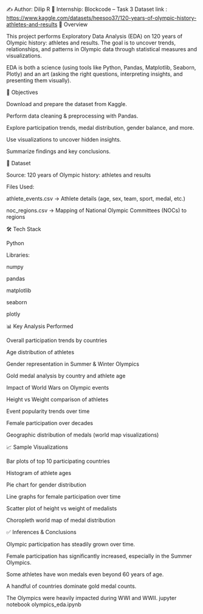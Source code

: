 ✍️ Author: Dilip R
📌 Internship: Blockcode – Task 3
Dataset link : https://www.kaggle.com/datasets/heesoo37/120-years-of-olympic-history-athletes-and-results
📌 Overview

This project performs Exploratory Data Analysis (EDA) on 120 years of Olympic history: athletes and results.
The goal is to uncover trends, relationships, and patterns in Olympic data through statistical measures and visualizations.

EDA is both a science (using tools like Python, Pandas, Matplotlib, Seaborn, Plotly) and an art (asking the right questions, interpreting insights, and presenting them visually).

🎯 Objectives

Download and prepare the dataset from Kaggle.

Perform data cleaning & preprocessing with Pandas.

Explore participation trends, medal distribution, gender balance, and more.

Use visualizations to uncover hidden insights.

Summarize findings and key conclusions.

📂 Dataset

Source: 120 years of Olympic history: athletes and results

Files Used:

athlete_events.csv → Athlete details (age, sex, team, sport, medal, etc.)

noc_regions.csv → Mapping of National Olympic Committees (NOCs) to regions

🛠️ Tech Stack

Python

Libraries:

numpy

pandas

matplotlib

seaborn

plotly

📊 Key Analysis Performed

Overall participation trends by countries

Age distribution of athletes

Gender representation in Summer & Winter Olympics

Gold medal analysis by country and athlete age

Impact of World Wars on Olympic events

Height vs Weight comparison of athletes

Event popularity trends over time

Female participation over decades

Geographic distribution of medals (world map visualizations)

📈 Sample Visualizations

Bar plots of top 10 participating countries

Histogram of athlete ages

Pie chart for gender distribution

Line graphs for female participation over time

Scatter plot of height vs weight of medalists

Choropleth world map of medal distribution

✅ Inferences & Conclusions

Olympic participation has steadily grown over time.

Female participation has significantly increased, especially in the Summer Olympics.

Some athletes have won medals even beyond 60 years of age.

A handful of countries dominate gold medal counts.

The Olympics were heavily impacted during WWI and WWII.
jupyter notebook olympics_eda.ipynb
